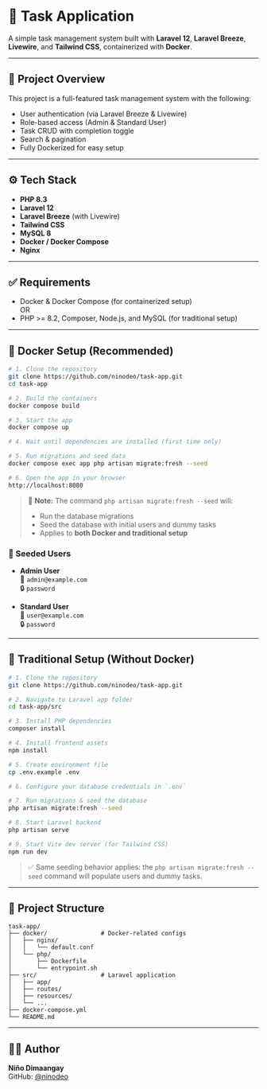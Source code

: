 # 📝 Task Application

A simple task management system built with **Laravel 12**, **Laravel Breeze**, **Livewire**, and **Tailwind CSS**, containerized with **Docker**.

---

## 📌 Project Overview

This project is a full-featured task management system with the following:

- User authentication (via Laravel Breeze & Livewire)
- Role-based access (Admin & Standard User)
- Task CRUD with completion toggle
- Search & pagination
- Fully Dockerized for easy setup

---

## ⚙️ Tech Stack

- **PHP 8.3**
- **Laravel 12**
- **Laravel Breeze** (with Livewire)
- **Tailwind CSS**
- **MySQL 8**
- **Docker / Docker Compose**
- **Nginx**

---

## ✅ Requirements

- Docker & Docker Compose (for containerized setup)  
  OR  
- PHP >= 8.2, Composer, Node.js, and MySQL (for traditional setup)

---

## 🐳 Docker Setup (Recommended)

```bash
# 1. Clone the repository
git clone https://github.com/ninodeo/task-app.git
cd task-app

# 2. Build the containers
docker compose build

# 3. Start the app
docker compose up

# 4. Wait until dependencies are installed (first time only)

# 5. Run migrations and seed data
docker compose exec app php artisan migrate:fresh --seed

# 6. Open the app in your browser
http://localhost:8080
```

> 📝 **Note:** The command `php artisan migrate:fresh --seed` will:
> - Run the database migrations
> - Seed the database with initial users and dummy tasks
> - Applies to **both Docker and traditional setup**

### 👥 Seeded Users

- **Admin User**  
  📧 `admin@example.com`  
  🔒 `password`

- **Standard User**  
  📧 `user@example.com`  
  🔒 `password`

---

## 🧰 Traditional Setup (Without Docker)

```bash
# 1. Clone the repository
git clone https://github.com/ninodeo/task-app.git

# 2. Navigate to Laravel app folder
cd task-app/src

# 3. Install PHP dependencies
composer install

# 4. Install frontend assets
npm install

# 5. Create environment file
cp .env.example .env

# 6. Configure your database credentials in `.env`

# 7. Run migrations & seed the database
php artisan migrate:fresh --seed

# 8. Start Laravel backend
php artisan serve

# 9. Start Vite dev server (for Tailwind CSS)
npm run dev
```

> ✅ Same seeding behavior applies: the `php artisan migrate:fresh --seed` command will populate users and dummy tasks.

---

## 📂 Project Structure

```
task-app/
├── docker/               # Docker-related configs
│   ├── nginx/
│   │   └── default.conf
│   └── php/
│       ├── Dockerfile
│       └── entrypoint.sh
├── src/                  # Laravel application
│   ├── app/
│   ├── routes/
│   ├── resources/
│   └── ...
├── docker-compose.yml
└── README.md
```

---

## 🙋‍♂️ Author

**Niño Dimaangay**  
GitHub: [@ninodeo](https://github.com/ninodeo)
